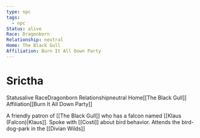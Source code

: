 ```yaml
---
type: npc
tags:
  - npc
Status: alive
Race: Dragonborn
Relationship: neutral
Home: The Black Gull
Affiliation: Burn It All Down Party
---
```


# Srictha
<span class="dataview inline-field"><span class="inline-field-key">Status</span><span class="inline-field-value">alive</span></span>
<span class="dataview inline-field"><span class="inline-field-key">Race</span><span class="inline-field-value">Dragonborn</span></span>
<span class="dataview inline-field"><span class="inline-field-key">Relationship</span><span class="inline-field-value">neutral</span></span>
<span class="dataview inline-field"><span class="inline-field-key">Home</span><span class="inline-field-value">[[The Black Gull]]</span></span>
<span class="dataview inline-field"><span class="inline-field-key">Affiliation</span><span class="inline-field-value">[[Burn It All Down Party]]</span></span>

A friendly patron of [[The Black Gull]] who has a falcon named [[Klaus (Falcon)|Klaus]]. Spoke with [[Costi]] about bird behavior. Attends the bird-dog-park in the [[Divian Wilds]]

